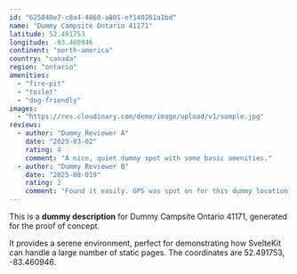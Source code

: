 ```yaml
---
id: "625040e7-c8a4-4860-a801-ef140261a1bd"
name: "Dummy Campsite Ontario 41171"
latitude: 52.491753
longitude: -83.460946
continent: "north-america"
country: "canada"
region: "ontario"
amenities:
  - "fire-pit"
  - "toilet"
  - "dog-friendly"
images:
  - "https://res.cloudinary.com/demo/image/upload/v1/sample.jpg"
reviews:
  - author: "Dummy Reviewer A"
    date: "2025-03-02"
    rating: 4
    comment: "A nice, quiet dummy spot with some basic amenities."
  - author: "Dummy Reviewer B"
    date: "2025-08-019"
    rating: 2
    comment: "Found it easily. GPS was spot on for this dummy location."
---
```


This is a **dummy description** for Dummy Campsite Ontario 41171, generated for the proof of concept.

It provides a serene environment, perfect for demonstrating how SvelteKit can handle a large number of static pages. The coordinates are 52.491753, -83.460946.
